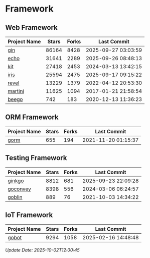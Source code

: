 # Framework

## Web Framework
| Project Name | Stars | Forks | Last Commit |
| ------------ | ----- | ----- | ----------- |
| [gin](https://github.com/gin-gonic/gin) | 86164 | 8428 | 2025-09-27 03:03:59 |
| [echo](https://github.com/labstack/echo) | 31641 | 2289 | 2025-09-26 08:48:13 |
| [kit](https://github.com/go-kit/kit) | 27418 | 2453 | 2024-03-13 13:42:15 |
| [iris](https://github.com/kataras/iris) | 25594 | 2475 | 2025-09-17 09:15:22 |
| [revel](https://github.com/revel/revel) | 13229 | 1379 | 2022-04-12 20:53:30 |
| [martini](https://github.com/go-martini/martini) | 11625 | 1094 | 2017-01-21 21:58:54 |
| [beego](https://github.com/astaxie/beego) | 742 | 183 | 2020-12-13 11:36:23 |

## ORM Framework
| Project Name | Stars | Forks | Last Commit |
| ------------ | ----- | ----- | ----------- |
| [gorm](https://github.com/jinzhu/gorm) | 655 | 194 | 2021-11-20 01:15:37 |

## Testing Framework
| Project Name | Stars | Forks | Last Commit |
| ------------ | ----- | ----- | ----------- |
| [ginkgo](https://github.com/onsi/ginkgo) | 8812 | 681 | 2025-09-23 22:09:28 |
| [goconvey](https://github.com/smartystreets/goconvey) | 8398 | 556 | 2024-03-06 06:24:57 |
| [goblin](https://github.com/franela/goblin) | 889 | 76 | 2021-10-03 14:34:22 |

## IoT Framework
| Project Name | Stars | Forks | Last Commit |
| ------------ | ----- | ----- | ----------- |
| [gobot](https://github.com/hybridgroup/gobot) | 9294 | 1058 | 2025-02-16 14:48:48 |

*Update Date: 2025-10-02T12:00:45*